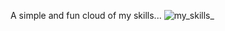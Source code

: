 A simple and fun cloud of my skills...
![my_skills_](https://user-images.githubusercontent.com/47836687/176778264-8e3d258e-a6a8-4e4b-a028-52aa928d1079.png)
